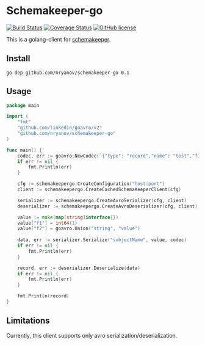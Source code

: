 # Schemakeeper-go

[![Build Status](https://img.shields.io/travis/nryanov/schemakeeper-go/master.svg)](https://travis-ci.com/nryanov/schemakeeper-go)
[![Coverage Status](https://coveralls.io/repos/github/nryanov/schemakeeper-go/badge.svg?branch=master)](https://coveralls.io/github/nryanov/schemakeeper-go?branch=master)
[![GitHub license](https://img.shields.io/github/license/nryanov/schemakeeper-go)](https://github.com/nryanov/schemakeeper-go/blob/master/LICENSE.txt)

This is a golang-client for [schemakeeper](https://github.com/nryanov/schemakeeper).

## Install 
`go dep github.com/nryanov/schemakeeper-go 0.1`

## Usage
```go
package main

import (
    "fmt"
    "github.com/linkedin/goavro/v2"
    "github.com/nryanov/schemakeeper-go"
)

func main() {
    codec, err := goavro.NewCodec(`{"type": "record","name": "test","fields" : [{"name": "f1", "type": "long"},{"name": "f2", "type": ["null", "string"]}]}`)
    if err != nil {
        fmt.Println(err)
    }

	cfg := schemakeepergo.CreateConfiguration("host:port")
	client := schemakeepergo.CreateCachedSchemaKeeperClient(cfg)

	serializer := schemakeepergo.CreateAvroSerializer(cfg, client)
	deserializer := schemakeepergo.CreateAvroDeserializer(cfg, client)

	value := make(map[string]interface{})
	value["f1"] = int64(1)
	value["f2"] = goavro.Union("string", "value")
	
    data, err := serializer.Serialize("subjectName", value, codec)
    if err != nil {
        fmt.Println(err)
    }

	record, err := deserializer.Deserialize(data)
	if err != nil {
		fmt.Println(err)
	}

    fmt.Println(record)
}
```

## Limitations
Currently, this client supports only avro serialization/deserialization. 
